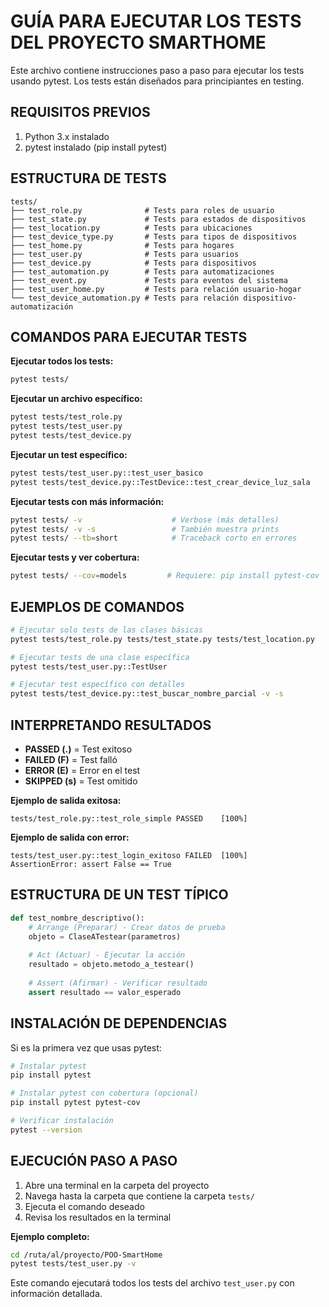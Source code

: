 # GUÍA PARA EJECUTAR LOS TESTS DEL PROYECTO SMARTHOME

Este archivo contiene instrucciones paso a paso para ejecutar los tests usando pytest. Los tests están diseñados para principiantes en testing.

## REQUISITOS PREVIOS

1. Python 3.x instalado
2. pytest instalado (pip install pytest)

## ESTRUCTURA DE TESTS

```
tests/
├── test_role.py              # Tests para roles de usuario
├── test_state.py             # Tests para estados de dispositivos
├── test_location.py          # Tests para ubicaciones
├── test_device_type.py       # Tests para tipos de dispositivos
├── test_home.py              # Tests para hogares
├── test_user.py              # Tests para usuarios
├── test_device.py            # Tests para dispositivos
├── test_automation.py        # Tests para automatizaciones
├── test_event.py             # Tests para eventos del sistema
├── test_user_home.py         # Tests para relación usuario-hogar
└── test_device_automation.py # Tests para relación dispositivo-automatización
```

## COMANDOS PARA EJECUTAR TESTS

**Ejecutar todos los tests:**
```bash
pytest tests/
```

**Ejecutar un archivo específico:**
```bash
pytest tests/test_role.py
pytest tests/test_user.py
pytest tests/test_device.py
```

**Ejecutar un test específico:**
```bash
pytest tests/test_user.py::test_user_basico
pytest tests/test_device.py::TestDevice::test_crear_device_luz_sala
```

**Ejecutar tests con más información:**
```bash
pytest tests/ -v                    # Verbose (más detalles)
pytest tests/ -v -s                 # También muestra prints
pytest tests/ --tb=short            # Traceback corto en errores
```

**Ejecutar tests y ver cobertura:**
```bash
pytest tests/ --cov=models         # Requiere: pip install pytest-cov
```

## EJEMPLOS DE COMANDOS

```bash
# Ejecutar solo tests de las clases básicas
pytest tests/test_role.py tests/test_state.py tests/test_location.py

# Ejecutar tests de una clase específica
pytest tests/test_user.py::TestUser

# Ejecutar test específico con detalles
pytest tests/test_device.py::test_buscar_nombre_parcial -v -s
```

## INTERPRETANDO RESULTADOS

- **PASSED (.)** = Test exitoso
- **FAILED (F)** = Test falló
- **ERROR (E)** = Error en el test
- **SKIPPED (s)** = Test omitido

**Ejemplo de salida exitosa:**
```
tests/test_role.py::test_role_simple PASSED    [100%]
```

**Ejemplo de salida con error:**
```
tests/test_user.py::test_login_exitoso FAILED  [100%]
AssertionError: assert False == True
```

## ESTRUCTURA DE UN TEST TÍPICO

```python
def test_nombre_descriptivo():
    # Arrange (Preparar) - Crear datos de prueba
    objeto = ClaseATestear(parametros)
    
    # Act (Actuar) - Ejecutar la acción
    resultado = objeto.metodo_a_testear()
    
    # Assert (Afirmar) - Verificar resultado
    assert resultado == valor_esperado
```


## INSTALACIÓN DE DEPENDENCIAS

Si es la primera vez que usas pytest:

```bash
# Instalar pytest
pip install pytest

# Instalar pytest con cobertura (opcional)
pip install pytest pytest-cov

# Verificar instalación
pytest --version
```

## EJECUCIÓN PASO A PASO

1. Abre una terminal en la carpeta del proyecto
2. Navega hasta la carpeta que contiene la carpeta `tests/`
3. Ejecuta el comando deseado
4. Revisa los resultados en la terminal

**Ejemplo completo:**
```bash
cd /ruta/al/proyecto/POO-SmartHome
pytest tests/test_user.py -v
```

Este comando ejecutará todos los tests del archivo `test_user.py` con información detallada.
